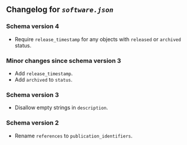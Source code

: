 ## Changelog for *`software.json`*

### Schema version 4

* Require `release_timestamp` for any objects with `released` or `archived` status.

### Minor changes since schema version 3

* Add `release_timestamp`.
* Add `archived` to `status`.

### Schema version 3

* Disallow empty strings in `description`.

### Schema version 2

* Rename `references` to `publication_identifiers`.

